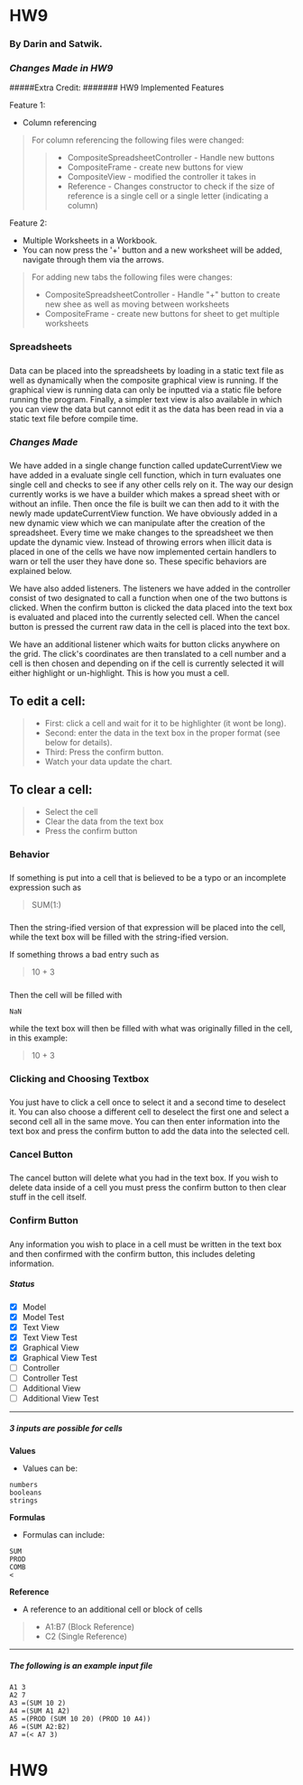 # HW9
### By Darin and Satwik.

### ***Changes Made in HW9***
#####Extra Credit:
#######
HW9 Implemented Features


Feature 1: 
- Column referencing
 > For column referencing the following files were changed:
 >> - CompositeSpreadsheetController - Handle new buttons
 >> - CompositeFrame - create new buttons for view
 >> - CompositeView - modified the controller it takes in
 >> - Reference - Changes constructor to check if the size of reference is a single cell or a single letter (indicating a column)

Feature 2: 
- Multiple Worksheets in a Workbook.
- You can now press the '+' button and a new worksheet will be added, navigate through them via the arrows.
 > For adding new tabs the following files were changes: 
 > - CompositeSpreadsheetController - Handle "+" button to create new shee as well as moving between worksheets
 > - CompositeFrame - create new buttons for sheet to get multiple worksheets

			


### Spreadsheets
#####
Data can be placed into the spreadsheets by loading in a static text file as well as dynamically
when the composite graphical view is running. If the graphical view is running data can only be
inputted via a static file before running the program. Finally, a simpler text view is also available
in which you can view the data but cannot edit it as the data has been read in via a static text file
before compile time. 

### ***Changes Made***
##### 
We have added in a single change function called updateCurrentView
we have added in a evaluate single cell function, which in turn evaluates one single cell and 
checks to see if any other cells rely on it. The way our design currently works is we 
have a builder which makes a spread sheet with or without an infile. Then once the file is
built we can then add to it with the newly made updateCurrentView function. We have obviously
added in a new dynamic view which we can manipulate after the creation of the spreadsheet. 
Every time we make changes to the spreadsheet we then update the dynamic view. 
Instead of throwing errors when illicit data is placed in one of the cells we have now
implemented certain handlers to warn or tell the user they have done so. These specific behaviors
are explained below. 

We have also added listeners. The listeners we have added in the controller consist of two
designated to call a function when one of the two buttons is clicked. When the confirm
button is clicked the data placed into the text box is evaluated and placed into the currently
selected cell. When the cancel button is pressed the current raw data in the cell is placed into 
the text box.

We have an additional listener which waits for button clicks anywhere on the grid. The click's
coordinates are then translated to a cell number and a cell is then chosen and depending on
if the cell is currently selected it will either highlight or un-highlight. This is how you must
a cell.

## To edit a cell:
> - First: click a cell and wait for it to be highlighter (it wont be long).
> - Second: enter the data in the text box in the proper format (see below for details).
> - Third: Press the confirm button.
> - Watch your data update the chart.

## To clear a cell:
> - Select the cell
> - Clear the data from the text box
> - Press the confirm button

### Behavior
#####
If something is put into a cell that is believed to be a typo or an incomplete expression such 
as 
> SUM(1:) 
#####
Then the string-ified version of that expression will be placed into the cell, while the text box
will be filled with the string-ified version.

If something throws a bad entry such as 
> 10 + 3
#####
Then the cell will be filled with
````$xslt
NaN
````

while the text box will then be filled with what was originally filled in the cell,
in this example:
> 10 + 3

### Clicking and Choosing Textbox
#####
You just have to click a cell once to select it and a second time to deselect it.
You can also choose a different cell to deselect the first one and select a second
cell all in the same move. You can then enter information into the text box and press
the confirm button to add the data into the selected cell.

### Cancel Button
#####
The cancel button will delete what you had in the text box. If you wish to delete data inside
of a cell you must press the confirm button to then clear stuff in the cell itself.

### Confirm Button
#####
Any information you wish to place in a cell must be written in the text box and then
confirmed with the confirm button, this includes deleting information.

##### Status

- [x] Model
- [x] Model Test
- [x] Text View
- [x] Text View Test
- [x] Graphical View
- [x] Graphical View Test
- [ ] Controller
- [ ] Controller Test
- [ ] Additional View 
- [ ] Additional View Test
------------------------------------------------------------------

##### 3 inputs are possible for cells
**Values** 
 - Values can be:
  ````
  numbers 
  booleans
  strings
  ````
**Formulas** 
 - Formulas can include:
  ````
  SUM
  PROD
  COMB
  <
  ````
**Reference**
 - A reference to an additional cell or block of cells
 > - A1:B7 (Block Reference)
 > - C2 (Single Reference)

------------------------------------------------------------------
##### The following is an example input file 
````
A1 3
A2 7
A3 =(SUM 10 2)
A4 =(SUM A1 A2)
A5 =(PROD (SUM 10 20) (PROD 10 A4))
A6 =(SUM A2:B2)
A7 =(< A7 3)
````
# HW9
